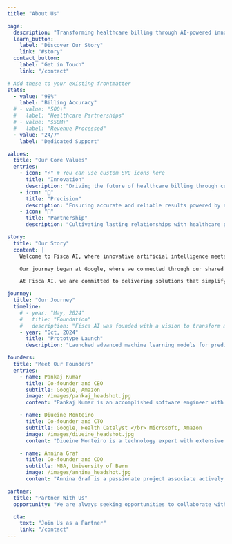 ```yaml
---
title: "About Us"

page:
  description: "Transforming healthcare billing through AI-powered innovation"
  learn_button:
    label: "Discover Our Story"
    link: "#story"
  contact_button:
    label: "Get in Touch"
    link: "/contact"

# Add these to your existing frontmatter
stats:
  - value: "98%"
    label: "Billing Accuracy"
  # - value: "500+"
  #   label: "Healthcare Partnerships"
  # - value: "$50M+"
  #   label: "Revenue Processed"
  - value: "24/7"
    label: "Dedicated Support"

values:
  title: "Our Core Values"
  entries:
    - icon: "⚡" # You can use custom SVG icons here
      title: "Innovation"
      description: "Driving the future of healthcare billing through cutting-edge AI technology."
    - icon: "🎯"
      title: "Precision"
      description: "Ensuring accurate and reliable results powered by advanced machine learning algorithms."
    - icon: "🤝"
      title: "Partnership"
      description: "Cultivating lasting relationships with healthcare providers to enhance revenue cycle management."

story:
  title: "Our Story"
  content: |
    Welcome to Fisca AI, where innovative artificial intelligence meets the intricate world of medical billing. Established in 2024, our mission is to streamline and revolutionize billing processes, making healthcare services more efficient for both providers and patients.</br>

    Our journey began at Google, where we connected through our shared passion for leveraging technology to create meaningful change. Recognizing the immense potential of AI to transform the healthcare industry, we combined our expertise to establish Fisca AI—a company devoted to innovation and excellence in medical billing.</br>

    At Fisca AI, we are committed to delivering solutions that simplify billing, enhance accuracy, and ultimately improve the healthcare experience for everyone involved.

journey:
  title: "Our Journey"
  timeline:
    # - year: "May, 2024"
    #   title: "Foundation"
    #   description: "Fisca AI was founded with a vision to transform medical billing."
    - year: "Oct, 2024"
      title: "Prototype Launch"
      description: "Launched advanced machine learning models for predictive billing analysis."

founders:
  title: "Meet Our Founders"
  entries:
    - name: Pankaj Kumar
      title: Co-founder and CEO
      subtitle: Google, Amazon
      image: /images/pankaj_headshot.jpg
      content: "Pankaj Kumar is an accomplished software engineer with a strong track record at leading tech companies such as Google, Amazon, and Directi. As the co-founder of Fisca AI, he is at the forefront of innovation in scalable healthcare solutions. With expertise in C, C++, and Java, coupled with a degree from Shanmugha Arts Science Technology and Research Academy, Pankaj is dedicated to harnessing cutting-edge technologies to drive meaningful results."

    - name: Diueine Monteiro
      title: Co-founder and CTO
      subtitle: Google, Health Catalyst </br> Microsoft, Amazon
      image: /images/diueine_headshot.jpg
      content: "Diueine Monteiro is a technology expert with extensive experience in distributed systems, query understanding, and model quality. Having worked at industry leaders like Google, Microsoft, and Amazon, he has led numerous innovative projects in data ingestion, healthcare, and machine learning. As co-founder of Fisca AI, Diueine is committed to driving innovation in the healthcare sector."

    - name: Annina Graf
      title: Co-founder and COO
      subtitle: MBA, University of Bern
      image: /images/annina_headshot.jpg
      content: "Annina Graf is a passionate project associate actively contributing to Switzerland’s dynamic startup ecosystem. With an MBA and significant experience in project management, community engagement, and financial oversight, she brings valuable expertise to the Fisca team. Driven by her passion for innovation, Annina aims to make a meaningful impact while realizing her entrepreneurial vision."

partner:
  title: "Partner With Us"
  opportunity: "We are always seeking opportunities to collaborate with like-minded organizations that share our vision. If you're interested in exploring partnership opportunities or learning more about what we can achieve together, please feel free to reach out.</br> Thank you for considering Fisca AI. We look forward to discovering new possibilities together!"

  cta:
    text: "Join Us as a Partner"
    link: "/contact"
---
```

